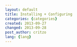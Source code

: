```yaml
---
layout: default
title: Installing + Configuring
categories: {categories}
created: 2013-09-27
changed: 2013-09-28
post_author: critzo
lang: {lang}
---
```

 
